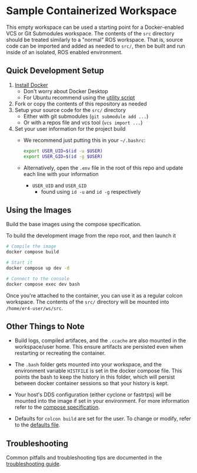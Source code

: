 # Sample Containerized Workspace

This empty workspace can be used a starting point for a Docker-enabled VCS or Git Submodules workspace.
The contents of the `src` directory should be treated similarly to a "normal" ROS workspace.
That is, source code can be imported and added as needed to `src/`, then be built and run inside of an isolated, ROS enabled environment.

## Quick Development Setup

1) [Install Docker](https://docs.docker.com/engine/install/ubuntu/)
    - Don't worry about Docker Desktop
    - For Ubuntu recommend using the [utility script](https://docs.docker.com/engine/install/ubuntu/#install-using-the-convenience-script)
2) Fork or copy the contents of this repository as needed
3) Setup your source code for the `src/` directory
    - Either with git submodules (`git submodule add ...`)
    - Or with a repos file and vcs tool  (`vcs import ...`)
4) Set your user information for the project build
    - We recommend just putting this in your `~/.bashrc`:

      ```bash
      export USER_UID=$(id -u $USER)
      export USER_GID=$(id -g $USER)
      ```

    - Alternatively, open the `.env` file in the root of this repo and update each line with your information
        - `USER_UID` and `USER_GID`
            - found using `id -u` and `id -g` respectively

## Using the Images

Build the base images using the compose specification.

To build the development image from the repo root, and then launch it

```bash
# Compile the image
docker compose build

# Start it
docker compose up dev -d

# Connect to the console
docker compose exec dev bash
```

Once you're attached to the container, you can use it as a regular colcon workspace.
The contents of the `src/` directory will be mounted into `/home/er4-user/ws/src`.

## Other Things to Note

- Build logs, compiled artifaces, and the `.ccache` are also mounted in the workspace/user home.
This ensure artifacts are persisted even when restarting or recreating the container.

- The `.bash` folder gets mounted into your workspace, and the environment variable `HISTFILE` is set in the docker compose file.
This points the bash to keep the history in this folder, which will persist between docker container sessions so that your history is kept.

- Your host's DDS configuration (either cyclone or fastrtps) will be mounted into the image if set in your environment.
For more information refer to the [compose specification](docker-compose.yaml).

- Defaults for `colcon build` are set for the user. To change or modify, refer to the [defaults file](config/colcon-defaults.yaml).

## Troubleshooting

Common pitfalls and troubleshooting tips are documented in the [troubleshooting guide](./docs/TROUBLESHOOTING.md).
